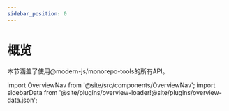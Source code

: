 ```yaml
---
sidebar_position: 0
---
```


# 概览
本节涵盖了使用@modern-js/monorepo-tools的所有API。

import OverviewNav from '@site/src/components/OverviewNav';
import sidebarData from '@site/plugins/overview-loader!@site/plugins/overview-data.json';

<OverviewNav cards={sidebarData.docsSidebars.apisMonorepoSidebar} />
